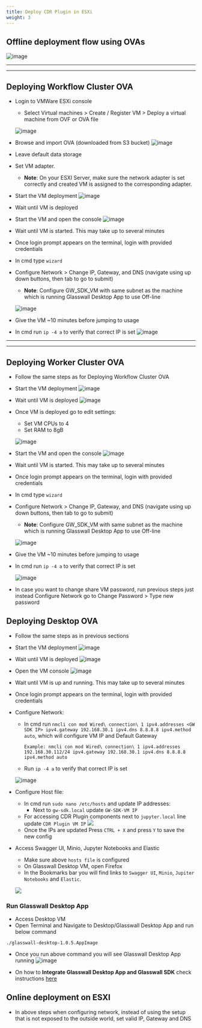 ```yaml
---
title: Deploy CDR Plugin in ESXi
weight: 3
---
```

## Offline deployment flow using OVAs

![image](https://user-images.githubusercontent.com/70108899/117101826-56912b80-ad77-11eb-9fa6-584f409b5168.png)

---
---

## Deploying Workflow Cluster OVA

- Login to  VMWare ESXi console
   - Select Virtual machines > Create / Register VM > Deploy a virtual machine from OVF or OVA file

  ![image](https://user-images.githubusercontent.com/70108899/114046803-6f4a1680-9889-11eb-93be-0ba78276671e.png)

- Browse and import OVA (downloaded from S3 bucket)
  ![image](https://user-images.githubusercontent.com/70108899/114052179-1af56580-988e-11eb-8cc9-cd6c2ee26c48.png)
- Leave default data storage 
- Set VM adapter. 
   - **Note**: On your ESXI  Server, make sure the network adapter is set correctly and created VM is assigned to the corresponding adapter. 
- Start the VM deployment
  ![image](https://user-images.githubusercontent.com/70108899/114047499-031be280-988a-11eb-8bc0-f09ab491f988.png)
- Wait until VM is deployed
- Start the VM and open the console
  ![image](https://user-images.githubusercontent.com/70108899/114047708-2e063680-988a-11eb-941a-b05c0c9c84ea.png)
- Wait until VM is started. This may take up to several minutes
- Once login prompt appears on the terminal, login with provided credentials
- In cmd type `wizard`
- Configure Network > Change IP, Gateway, and DNS (navigate using up down buttons, then tab to go to submit) 
    - **Note**: Configure GW_SDK_VM with same subnet as the machine which is running Glasswall Desktop App to use Off-line
  
  ![image](https://user-images.githubusercontent.com/70108899/114047817-45ddba80-988a-11eb-98b8-8c85aa4c74e0.png)
- Give the VM ~10 minutes before jumping to usage
- In cmd run `ip -4 a` to verify that correct IP is set
  ![image](https://user-images.githubusercontent.com/70108899/114048052-7faec100-988a-11eb-819f-ddf211b916f6.png)

---
---

## Deploying Worker Cluster OVA
- Follow the same steps as for Deploying Workflow Cluster OVA 
- Start the VM deployment
  ![image](https://user-images.githubusercontent.com/70108899/114047499-031be280-988a-11eb-8bc0-f09ab491f988.png)

- Wait until VM is deployed
  ![image](https://user-images.githubusercontent.com/70108899/114047591-14fd8580-988a-11eb-8327-7825fa778071.png)

- Once VM is deployed go to edit settings:
   - Set VM CPUs to 4
   - Set RAM to 8gB
  
  ![image](https://user-images.githubusercontent.com/70108899/114286820-6c564e00-9a62-11eb-86bf-47b63028f15d.png)

- Start the VM and open the console
  ![image](https://user-images.githubusercontent.com/70108899/114047708-2e063680-988a-11eb-941a-b05c0c9c84ea.png)

- Wait until VM is started. This may take up to several minutes
- Once login prompt appears on the terminal, login with provided credentials
- In cmd type `wizard`
- Configure Network > Change IP, Gateway, and DNS (navigate using up down buttons, then tab to go to submit) 
    - **Note**: Configure GW_SDK_VM with same subnet as the machine which is running Glasswall Desktop App to use Off-line
  
  ![image](https://user-images.githubusercontent.com/70108899/114047817-45ddba80-988a-11eb-98b8-8c85aa4c74e0.png)

- Give the VM ~10 minutes before jumping to usage
- In cmd run `ip -4 a` to verify that correct IP is set

  ![image](https://user-images.githubusercontent.com/70108899/114048052-7faec100-988a-11eb-819f-ddf211b916f6.png)

- In case you want to change share VM password, run previous steps just instead Configure Network go to Change Password > Type new password

## Deploying Desktop OVA
- Follow the same steps as in previous sections
- Start the VM deployment
 ![image](https://user-images.githubusercontent.com/70108899/114047499-031be280-988a-11eb-8bc0-f09ab491f988.png)

- Wait until VM is deployed
 ![image](https://user-images.githubusercontent.com/70108899/114047591-14fd8580-988a-11eb-8327-7825fa778071.png)

- Open the VM console
 ![image](https://user-images.githubusercontent.com/70108899/114047708-2e063680-988a-11eb-941a-b05c0c9c84ea.png)

- Wait until VM is up and running. This may take up to several minutes
- Once login prompt appears on the terminal, login with provided credentials
- Configure Network: 
   - In cmd run `nmcli con mod Wired\ connection\ 1 ipv4.addresses <GW SDK IP> ipv4.gateway 192.168.30.1 ipv4.dns 8.8.8.8 ipv4.method auto`, which will configure VM IP and Default Gateway
     ```    
     Example: nmcli con mod Wired\ connection\ 1 ipv4.addresses 192.168.30.112/24 ipv4.gateway 192.168.30.1 ipv4.dns 8.8.8.8 ipv4.method auto
     ```
   - Run `ip -4 a` to verify that correct IP is set

  ![image](https://user-images.githubusercontent.com/70108899/114048052-7faec100-988a-11eb-819f-ddf211b916f6.png)

- Configure Host file:
   - In cmd run `sudo nano /etc/hosts` and update IP addresses:
      - Next to `gw-sdk.local` update `GW-SDK-VM IP` 
   - For accessing CDR Plugin components next to `jupyter.local` line update `CDR Plugin VM IP`
  ![](https://github.com/filetrust/cdr-plugin-folder-to-folder/blob/main/img/2021-04-09_14h21_58.png)
   - Once the IPs are updated Press `CTRL + X` and press `Y` to save the new config

- Access Swagger UI, Minio, Jupyter Notebooks and Elastic
   - Make sure above `hosts file` is configured
   - On Glasswall Desktop VM, open Firefox
   - In the Bookmarks bar you will find links to `Swagger UI`, `Minio`, `Jupiter Notebooks` and `Elastic`.

  ![](https://github.com/filetrust/cdr-plugin-folder-to-folder/blob/main/img/2021-04-09_14h29_31.png)

### Run Glasswall Desktop App
- Access Desktop VM
- Open Terminal and Navigate to Desktop/Glasswall Desktop App and run below command
 ```
 ./glasswall-desktop-1.0.5.AppImage
 ```
- Once you run above command you will see Glasswall Desktop App running
  ![image](https://user-images.githubusercontent.com/70108899/114049412-b933fc00-988b-11eb-86b1-25f5b3929810.png)

- On how to **Integrate Glasswall Desktop App and Glasswall SDK** check instructions [here](https://github.com/filetrust/cdr-plugin-folder-to-folder/wiki/Integrate-Glasswall-Dektop-App-to-GW-SDK-VM)



## Online deployment on ESXI

- In above steps when configuring network, instead of using the setup that is not exposed to the outside world, set valid IP, Gateway and DNS 